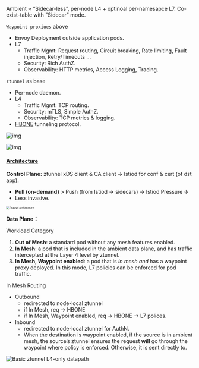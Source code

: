 Ambient ≈ “Sidecar-less”, per-node L4 + optinoal per-namesapce L7. Co-exist-table with "Sidecar" mode.

`Waypoint proxioes` above

- Envoy Deployment outside application pods.
- L7
  - Traffic Mgmt: Request routing, Circuit breaking, Rate limiting, Fault injection, Retry/Timeouts ...
  - Security: Rich AuthZ.
  - Observability: HTTP metrics, Access Logging, Tracing.

`ztunnel` as base

- Per-node daemon.
- L4
  - Traffic Mgmt: TCP routing.
  - Security: mTLS, Simple AuthZ.
  - Observability: TCP metrics & logging.
- [HBONE](https://istio.io/latest/docs/ambient/architecture/hbone/) tunneling protocol.



![img](https://pic4.zhimg.com/80/v2-ecb1273afa276cd60f4b8702b6cdc0c7_1440w.webp)



![img](https://pic4.zhimg.com/80/v2-557038dde4fc69b60f7f91fdb99a4e7b_1440w.webp)

#### [Architecture](https://istio.io/latest/docs/ambient/architecture/)

**Control Plane:** ztunnel xDS client & CA client → Istiod for conf & cert (of dst app).

- **Pull (on-demand)** > Push (from Istiod → sidecars) → Istiod Pressure ↓
- Less invasive.



<img src="https://istio.io/latest/docs/ambient/architecture/control-plane/ztunnel-architecture.png" alt="Ztunnel architecture" style="zoom: 50%;" />



**Data Plane：**

Workload Category

1. **Out of Mesh**: a standard pod without any mesh features enabled.
2. **In Mesh**: a pod that is included in the ambient data plane, and has traffic intercepted at the Layer 4 level by ztunnel.
3. **In Mesh, Waypoint enabled**: a pod that is *in mesh* *and* has a waypoint proxy deployed. In this mode, L7 policies can be enforced for pod traffic.



In Mesh Routing

- Outbound
  - redirected to node-local ztunnel
  - if In Mesh, req → HBONE
  - if In Mesh, Waypoint enabled, req → HBONE → L7 polices.
- Inbound
  - redirected to node-local ztunnel for AuthN.
  - When the destination is waypoint enabled, if the source is in ambient mesh, the source’s ztunnel ensures the request **will** go through the waypoint where policy is enforced. Otherwise, it is sent directly to.



![Basic ztunnel L4-only datapath](https://istio.io/latest/docs/ambient/architecture/data-plane/ztunnel-datapath-1.png)

